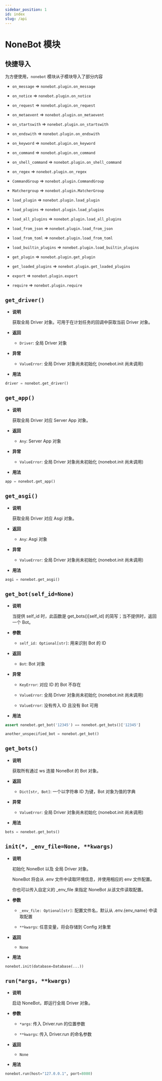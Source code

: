 ```yaml
---
sidebar_position: 1
id: index
slug: /api
---
```


# NoneBot 模块

## 快捷导入

为方便使用，`nonebot` 模块从子模块导入了部分内容

- `on_message` => `nonebot.plugin.on_message`

- `on_notice` => `nonebot.plugin.on_notice`

- `on_request` => `nonebot.plugin.on_request`

- `on_metaevent` => `nonebot.plugin.on_metaevent`

- `on_startswith` => `nonebot.plugin.on_startswith`

- `on_endswith` => `nonebot.plugin.on_endswith`

- `on_keyword` => `nonebot.plugin.on_keyword`

- `on_command` => `nonebot.plugin.on_command`

- `on_shell_command` => `nonebot.plugin.on_shell_command`

- `on_regex` => `nonebot.plugin.on_regex`

- `CommandGroup` => `nonebot.plugin.CommandGroup`

- `Matchergroup` => `nonebot.plugin.MatcherGroup`

- `load_plugin` => `nonebot.plugin.load_plugin`

- `load_plugins` => `nonebot.plugin.load_plugins`

- `load_all_plugins` => `nonebot.plugin.load_all_plugins`

- `load_from_json` => `nonebot.plugin.load_from_json`

- `load_from_toml` => `nonebot.plugin.load_from_toml`

- `load_builtin_plugins` => `nonebot.plugin.load_builtin_plugins`

- `get_plugin` => `nonebot.plugin.get_plugin`

- `get_loaded_plugins` => `nonebot.plugin.get_loaded_plugins`

- `export` => `nonebot.plugin.export`

- `require` => `nonebot.plugin.require`

## `get_driver()`

- **说明**

  获取全局 Driver 对象。可用于在计划任务的回调中获取当前 Driver 对象。

- **返回**

  - `Driver`: 全局 Driver 对象

- **异常**

  - `ValueError`: 全局 Driver 对象尚未初始化 (nonebot.init 尚未调用)

- **用法**

```python
driver = nonebot.get_driver()
```

## `get_app()`

- **说明**

  获取全局 Driver 对应 Server App 对象。

- **返回**

  - `Any`: Server App 对象

- **异常**

  - `ValueError`: 全局 Driver 对象尚未初始化 (nonebot.init 尚未调用)

- **用法**

```python
app = nonebot.get_app()
```

## `get_asgi()`

- **说明**

  获取全局 Driver 对应 Asgi 对象。

- **返回**

  - `Any`: Asgi 对象

- **异常**

  - `ValueError`: 全局 Driver 对象尚未初始化 (nonebot.init 尚未调用)

- **用法**

```python
asgi = nonebot.get_asgi()
```

## `get_bot(self_id=None)`

- **说明**

  当提供 self_id 时，此函数是 get_bots()[self_id] 的简写；当不提供时，返回一个 Bot。

- **参数**

  - `self_id: Optional[str]`: 用来识别 Bot 的 ID

- **返回**

  - `Bot`: Bot 对象

- **异常**

  - `KeyError`: 对应 ID 的 Bot 不存在

  - `ValueError`: 全局 Driver 对象尚未初始化 (nonebot.init 尚未调用)

  - `ValueError`: 没有传入 ID 且没有 Bot 可用

- **用法**

```python
assert nonebot.get_bot('12345') == nonebot.get_bots()['12345']

another_unspecified_bot = nonebot.get_bot()
```

## `get_bots()`

- **说明**

  获取所有通过 ws 连接 NoneBot 的 Bot 对象。

- **返回**

  - `Dict[str, Bot]`: 一个以字符串 ID 为键，Bot 对象为值的字典

- **异常**

  - `ValueError`: 全局 Driver 对象尚未初始化 (nonebot.init 尚未调用)

- **用法**

```python
bots = nonebot.get_bots()
```

## `init(*, _env_file=None, **kwargs)`

- **说明**

  初始化 NoneBot 以及 全局 Driver 对象。

  NoneBot 将会从 .env 文件中读取环境信息，并使用相应的 env 文件配置。

  你也可以传入自定义的 \_env_file 来指定 NoneBot 从该文件读取配置。

- **参数**

  - `_env_file: Optional[str]`: 配置文件名，默认从 .env.{env_name} 中读取配置

  - `**kwargs`: 任意变量，将会存储到 Config 对象里

- **返回**

  - `None`

- **用法**

```python
nonebot.init(database=Database(...))
```

## `run(*args, **kwargs)`

- **说明**

  启动 NoneBot，即运行全局 Driver 对象。

- **参数**

  - `*args`: 传入 Driver.run 的位置参数

  - `**kwargs`: 传入 Driver.run 的命名参数

- **返回**

  - `None`

- **用法**

```python
nonebot.run(host="127.0.0.1", port=8080)
```

